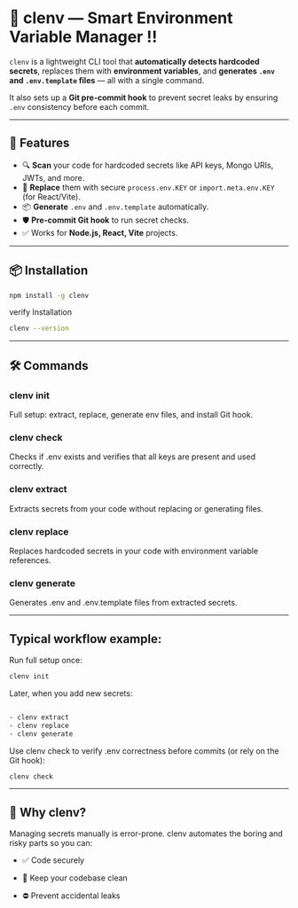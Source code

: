 # 🌿 clenv — Smart Environment Variable Manager !!

`clenv` is a lightweight CLI tool that **automatically detects hardcoded secrets**, replaces them with **environment variables**, and **generates `.env` and `.env.template` files** — all with a single command.

It also sets up a **Git pre-commit hook** to prevent secret leaks by ensuring `.env` consistency before each commit.

---

## 🚀 Features

- 🔍 **Scan** your code for hardcoded secrets like API keys, Mongo URIs, JWTs, and more.
- 🔁 **Replace** them with secure `process.env.KEY` or `import.meta.env.KEY` (for React/Vite).
- 📦 **Generate** `.env` and `.env.template` automatically.
- 🛡️ **Pre-commit Git hook** to run secret checks.
- ✅ Works for **Node.js, React, Vite** projects.

---

## 📦 Installation

```bash
npm install -g clenv
```
verify Installation
```bash
clenv --version
```
---

## 🛠️ Commands

  
### clenv init
 Full setup: extract, replace, generate env files, and install Git hook.

### clenv check
 Checks if .env exists and verifies that all keys are present and used correctly.

### clenv extract
 Extracts secrets from your code without replacing or generating files.

### clenv replace
Replaces hardcoded secrets in your code with environment variable references.

### clenv generate
 Generates .env and .env.template files from extracted secrets.

---

## Typical workflow example:

Run full setup once:

```bash
clenv init
```

Later, when you add new secrets:

```bash

- clenv extract
- clenv replace
- clenv generate
```

Use clenv check to verify .env correctness before commits (or rely on the Git hook):

```bash
clenv check
```
---

## 🧠 Why clenv?
Managing secrets manually is error-prone. clenv automates the boring and risky parts so you can:

- ✅ Code securely

- 🧼 Keep your codebase clean

- ⛔ Prevent accidental leaks


